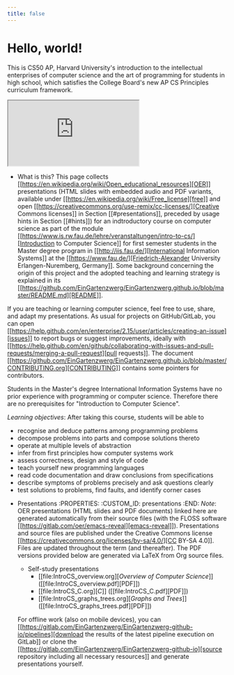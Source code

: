 ```yaml
---
title: false
---
```


# Hello, world!

This is CS50 AP, Harvard University's introduction to the intellectual enterprises of computer science and the art of programming for students in high school, which satisfies the College Board's new AP CS Principles curriculum framework.

<iframe src="https://www.youtube.com/embed/tZxLMIk_SaY?playlist=GAB6Gm7pTTA"></iframe>


* What is this?
This page collects
[[https://en.wikipedia.org/wiki/Open_educational_resources][OER]]
presentations (HTML slides with embedded audio and PDF variants, available under
[[https://en.wikipedia.org/wiki/Free_license][free]] and open
[[https://creativecommons.org/use-remix/cc-licenses/][Creative Commons licenses]]
in Section [[#presentations]], preceded by usage hints in
Section [[#hints]])
for an indtroductory course on computer science as part of the module
[[https://www.is.rw.fau.de/lehre/veranstaltungen/intro-to-cs/][Introduction to Computer Science]]
for first semester students in the Master degree program in
[[http://iis.fau.de/][International Information Systems]]
at the [[https://www.fau.de/][Friedrich-Alexander University Erlangen-Nuremberg, Germany]].
Some background concerning the origin of this project and the adopted
teaching and learning strategy is explained in its [[https://github.com/EinGartenzwerg/EinGartenzwerg.github.io/blob/master/README.md][README]].

If you are teaching or learning computer science, feel free to
use, share, and adapt my presentations.  As usual for projects on GitHub/GitLab,
you can open [[https://help.github.com/en/enterprise/2.15/user/articles/creating-an-issue][issues]]
to report bugs or suggest improvements, ideally
with [[https://help.github.com/en/github/collaborating-with-issues-and-pull-requests/merging-a-pull-request][pull requests]].
The document
[[https://github.com/EinGartenzwerg/EinGartenzwerg.github.io/blob/master/CONTRIBUTING.org][CONTRIBUTING]]
contains some pointers for contributors.

Students in the Master's degree International Information Systems have no prior experience with programming or computer science. Therefore there are no prerequisites for "Introduction to Computer Science".

*Learning objectives*: After taking this course, students will be able to
- recognise and deduce patterns among programming problems
- decompose problems into parts and compose solutions thereto
- operate at multiple levels of abstraction
- infer from first principles how computer systems work
- assess correctness, design and style of code
- teach yourself new programming languages
- read code documentation and draw conclusions from specifications
- describe symptoms of problems precisely and ask questions clearly
- test solutions to problems, find faults, and identify corner cases

* Presentations
  :PROPERTIES:
  :CUSTOM_ID: presentations
  :END:
   *Note*: OER presentations (HTML slides and PDF documents) linked
   here are generated automatically from
   their source files (with the FLOSS software
   [[https://gitlab.com/oer/emacs-reveal][emacs-reveal]]).
   Presentations and source files are published under the Creative
   Commons license
   [[https://creativecommons.org/licenses/by-sa/4.0/][CC BY-SA 4.0]].
   Files are updated throughout the term (and thereafter).
   The PDF versions provided below are generated via LaTeX from Org
   source files.

   - Self-study presentations
     - [[file:IntroCS_overview.org][*Overview of Computer Science*]] ([[file:IntroCS_overview.pdf][PDF]])
     - [[file:IntroCS_C.org][*C*]] ([[file:IntroCS_C.pdf][PDF]])
     - [[file:IntroCS_graphs_trees.org][*Graphs and Trees*]] ([[file:IntroCS_graphs_trees.pdf][PDF]])

   For offline work (also on mobile devices), you can
   [[https://gitlab.com/EinGartenzwerg/EinGartenzwerg-github-io/pipelines][download the results of the latest pipeline execution on GitLab]]
   or clone the [[https://gitlab.com/EinGartenzwerg/EinGartenzwerg-github-io][source repository including all necessary resources]]
   and generate presentations yourself.